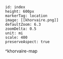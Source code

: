 ```leaflet
id: index
height: 600px
markerTag: location
image: [[khorvaire.png]]
defaultZoom: 6.3
zoomDelta: 0.5
unit: mi
scale: 400
preserveAspect: true
```
^khorvaire-map